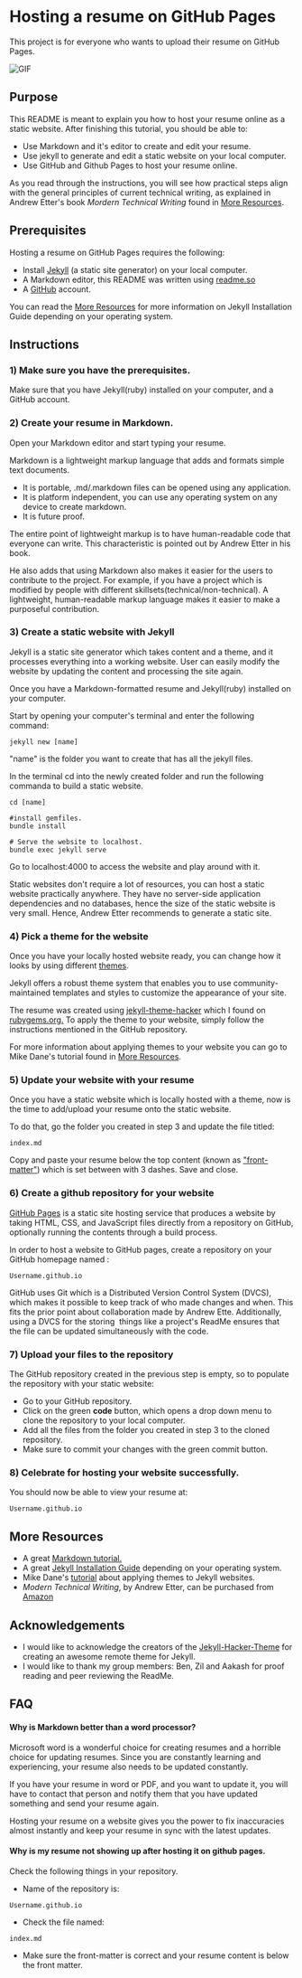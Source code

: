 
# Hosting a resume on GitHub Pages

This project is for everyone who wants to upload their resume on GitHub Pages.

![GIF](https://github.com/sanksarraval/sanksarraval.github.io/blob/main/Assignment_2_Gif.gif)


## Purpose

This README is meant to explain you how to host your resume online as a static website.
After finishing this tutorial, you should be able to:

- Use Markdown and it's editor to create and edit your resume.
- Use jekyll to generate and edit a static website on your local computer.
- Use GitHub and Github Pages to host your resume online.

As you read through the instructions, you will see how practical steps align with the general principles of current technical writing, as explained in Andrew Etter's book *Mordern Technical Writing* found in [More Resources](#more-resources).

## Prerequisites
Hosting a resume on GitHub Pages requires the following:
- Install [Jekyll](https://jekyllrb.com/docs/) (a static site generator) on your local computer.
- A Markdown editor, this README was written using [readme.so](https://readme.so/editor)
- A [GitHub](https://github.com/) account.

You can read the [More Resources](#more-resources) for more information on Jekyll Installation Guide depending on your operating system.

## Instructions
### 1) Make sure you have the prerequisites.
Make sure that you have Jekyll(ruby) installed on your computer, and a GitHub account.

### 2) Create your resume in Markdown.

Open your Markdown editor and start typing your resume.

Markdown is a lightweight markup language that adds and formats simple text documents. 
- It is portable, .md/.markdown files can be opened using any application.
- It is platform independent, you can use any operating system on any device to create markdown.
- It is future proof. 

The entire point of lightweight markup is to have human-readable code that everyone can write. This characteristic is pointed out by Andrew Etter in his book. 

He also adds that using Markdown also makes it easier for the users to contribute to the project.
For example, if you have a project which is modified by people with different skillsets(technical/non-technical). A lightweight, human-readable markup language makes it easier to make a purposeful contribution.

### 3) Create a static website with Jekyll
Jekyll is a static site generator which takes content and a theme, and it processes everything into a working website. User can easily modify the website by updating the content and processing the site again.

Once you have a Markdown-formatted resume and Jekyll(ruby) installed on your computer.

Start by opening your computer's terminal and enter the following command:

```
jekyll new [name]
```
"name" is the folder you want to create that has all the jekyll files. 

In the terminal cd into the newly created folder and run the following commanda to build a static website.
```
cd [name]

#install gemfiles.
bundle install 

# Serve the website to localhost.
bundle exec jekyll serve
```
Go to localhost:4000 to access the website and play around with it.

Static websites don't require a lot of resources, you can host a static website practically anywhere. They have no server-side application dependencies and no databases, hence the size of the static website is very small. Hence, Andrew Etter recommends to generate a static site. 

### 4) Pick a theme for the website

Once you have your locally hosted website ready, you can change how it looks by using different [themes](https://jekyllrb.com/docs/themes/).

Jekyll offers a robust theme system that enables you to use community-maintained templates and styles to customize the appearance of your site.

The resume was created using [jekyll-theme-hacker](https://github.com/pages-themes/hacker) which I found on [rubygems.org.](https://rubygems.org/gems/jekyll-theme-hacker) To apply the theme to your website, simply follow the instructions mentioned in the GitHub repository.

For more information about applying themes to your website you can go to Mike Dane's tutorial found in [More Resources](#more-resources).

### 5) Update your website with your resume
Once you have a static website which is locally hosted with a theme, now is the time to add/upload your resume onto the static website.

To do that, go the folder you created in step 3 and update the file titled:
```
index.md
```
Copy and paste your resume below the top content (known as ["front-matter"](https://jekyllrb.com/docs/front-matter/)) which is set between with 3 dashes. Save and close. 


### 6) Create a github repository for your website

[GitHub Pages](https://docs.github.com/en/pages/getting-started-with-github-pages/about-github-pages) is a static site hosting service that produces a website by taking HTML, CSS, and JavaScript files directly from a repository on GitHub, optionally running the contents through a build process.

In order to host a website to GitHub pages, create a repository on your GitHub homepage named :
```
Username.github.io
```
GitHub uses Git which is a Distributed Version Control System (DVCS), which makes it possible to keep track of who made changes and when. This fits the prior point about collaboration made by Andrew Ette.  Additionally, using a DVCS for the storing  things like a project's ReadMe ensures that the file can be updated simultaneously with the code. 



### 7) Upload your files to the repository
The GitHub repository created in the previous step is empty, so to populate the repository with your static website:
- Go to your GitHub repository.
- Click on the green **code** button, which opens a drop down menu to clone the repository to your local computer.
- Add all the files from the folder you created in step 3 to the cloned repository.
- Make sure to commit your changes with the green commit button.

### 8) Celebrate for hosting your website successfully.
You should now be able to view your resume at: 
```
Username.github.io
```



## More Resources

- A great [Markdown tutorial.](https://www.markdowntutorial.com/)
- A great [Jekyll Installation Guide](https://jekyllrb.com/docs/installation/#guides) depending on your operating system.
- Mike Dane's [tutorial](https://www.youtube.com/watch?v=NoRS2D-cyko&list=PLLAZ4kZ9dFpOPV5C5Ay0pHaa0RJFhcmcB&index=11&t=247s) about applying themes to Jekyll websites.
- *Modern Technical Writing*, by Andrew Etter, can be purchased from [Amazon](https://www.amazon.ca/Modern-Technical-Writing-Introduction-Documentation-ebook/dp/B01A2QL9SS)


## Acknowledgements

- I would like to acknowledge the creators of the [Jekyll-Hacker-Theme](https://github.com/pages-themes/hacker) for creating an awesome remote theme for Jekyll.
- I would like to thank my group members: Ben, Zil and Aakash for proof reading and peer reviewing the ReadMe.


## FAQ

#### Why is Markdown better than a word processor?

Microsoft word is a wonderful choice for creating resumes and a horrible choice for updating resumes. Since you are constantly learning and experiencing, your resume also needs to be updated constantly.

If you have your resume in word or PDF, and you want to update it, you will have to contact that person and notify them that you have updated something and send your resume again.  

Hosting your resume on a website gives you the power to fix inaccuracies almost instantly and keep your resume in sync with the latest updates.

#### Why is my resume not showing up after hosting it on github pages.

Check the following things in your repository.
-  Name of the repository is: 
```
Username.github.io
```
- Check the file named:
```
index.md
```
- Make sure the front-matter is correct and your resume content is below the front matter.
 


